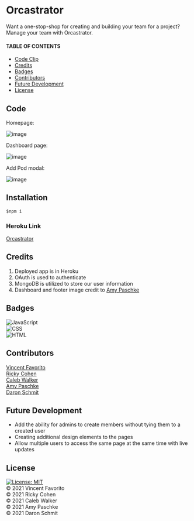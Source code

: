 # Orcastrator

Want a one-stop-shop for creating and building your team for a project? Manage your team with Orcastrator.

#### TABLE OF CONTENTS

- [Code Clip](#Code)
- [Credits](#Credits)
- [Badges](#Credits)
- [Contributors](#Contributors)
- [Future Development](#FutureDevelopment)
- [License](#License)

## Code

Homepage:

![image](https://user-images.githubusercontent.com/45397514/112721507-187c2e80-8ed2-11eb-8902-966165f96c2a.png)

Dashboard page:

![image](https://user-images.githubusercontent.com/45397514/112721527-45304600-8ed2-11eb-8d33-f126cad9d320.png)
<!-- ![image](https://user-images.githubusercontent.com/70075341/111876820-84a8e080-896e-11eb-9ba5-1847e5ef2d0a.JPG) -->

Add Pod modal:

![image](https://user-images.githubusercontent.com/45397514/112721533-524d3500-8ed2-11eb-82ba-8a4337a8c713.png)
<!-- ![image](https://user-images.githubusercontent.com/70075341/111876822-85417700-896e-11eb-9c52-ed2ea78738e1.JPG) -->

## Installation

```
$npm i
```

### Heroku Link

[Orcastrator](https://orcastrator.herokuapp.com/)

## Credits

1. Deployed app is in Heroku
2. OAuth is used to authenticate
3. MongoDB is utilized to store our user information
4. Dashboard and footer image credit to [Amy Paschke](https://github.com/AmyPaschke)

## Badges

![JavaScript](https://img.shields.io/badge/JavaScript-90.8%25-yellow)<br/>
![CSS](https://img.shields.io/badge/CSS-4.5%25-purple) <br/>
![HTML](https://img.shields.io/badge/HTML-4.7%25-red) <br/>

## Contributors

[Vincent Favorito](https://github.com/vfavorito) <br/>
[Ricky Cohen ](https://github.com/rickycohen88) <br/>
[Caleb Walker](https://github.com/calebkw91) <br/>
[Amy Paschke](https://github.com/AmyPaschke) <br/>
[Daron Schmit](https://github.com/DaronSchmit) <br/>

## Future Development

- Add the ability for admins to create members without tying them to a created user<br/>
- Creating additional design elements to the pages<br/>
- Allow multiple users to access the same page at the same time with live updates<br/>

## License

[![License: MIT](https://img.shields.io/badge/License-MIT-yellow.svg)](https://opensource.org/licenses/MIT)
<br/>
© 2021 Vincent Favorito <br/>
© 2021 Ricky Cohen <br/>
© 2021 Caleb Walker<br/>
© 2021 Amy Paschke<br/>
© 2021 Daron Schmit <br/>
